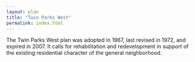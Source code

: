 ```yaml
---
layout: plan
title: "Twin Parks West"
permalink: index.html
---
```


The Twin Parks West plan was adopted in 1967, last revised in 1972, and expired in 2007. It calls for rehabilitation and redevelopment in support of the existing residential character of the general neighborhood. 